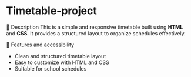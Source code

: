 # Timetable-project

📌 Description
This is a simple and responsive timetable built using **HTML** and **CSS**. It provides a structured layout to organize schedules effectively.

🚀 Features and accessibility
- Clean and structured timetable layout
- Easy to customize with HTML and CSS
- Suitable for school schedules

